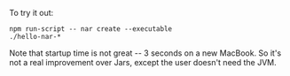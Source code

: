 To try it out:

    npm run-script -- nar create --executable
    ./hello-nar-*

Note that startup time is not great -- 3 seconds on a new MacBook. So it's not
a real improvement over Jars, except the user doesn't need the JVM.
